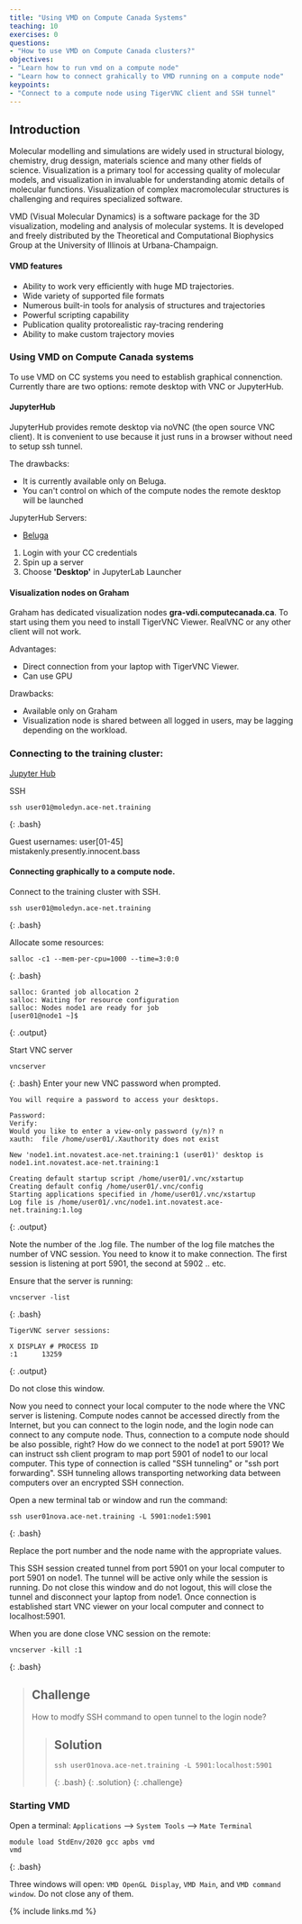 ```yaml
---
title: "Using VMD on Compute Canada Systems"
teaching: 10
exercises: 0
questions:
- "How to use VMD on Compute Canada clusters?"
objectives:
- "Learn how to run vmd on a compute node"   
- "Learn how to connect grahically to VMD running on a compute node"
keypoints:
- "Connect to a compute node using TigerVNC client and SSH tunnel"
---
```


## Introduction
Molecular modelling and simulations are widely used in structural biology, chemistry, drug dessign, materials science and many other fields of science. Visualization is a primary tool for accessing quality of molecular models, and visualization in invaluable for understanding atomic details of molecular functions. Visualization of complex macromolecular structures is challenging and requires specialized software.

VMD (Visual Molecular Dynamics) is a software package for the 3D visualization, modeling and analysis of molecular systems. It is developed and freely distributed by the Theoretical and Computational Biophysics Group at the University of Illinois at Urbana-Champaign.

#### VMD features
- Ability to work very efficiently with huge MD trajectories.
- Wide variety of supported file formats
- Numerous built-in tools for analysis of structures and trajectories
- Powerful scripting capability
- Publication quality protorealistic ray-tracing rendering
- Ability to make custom trajectory movies

### Using VMD on Compute Canada systems
To use VMD on CC systems you need to establish graphical connenction. Currently thare are two options: remote desktop with VNC or JupyterHub.

#### JupyterHub 
JupyterHub provides remote desktop via noVNC (the open source VNC client). It is convenient to use because it just runs in a browser without need to setup ssh tunnel. 

The drawbacks:
- It is currently available only on Beluga.
- You can't control on which of the compute nodes the remote desktop will be launched 

JupyterHub Servers:
- [Beluga](https://jupyterhub.beluga.calculcanada.ca/hub/login)

1. Login with your CC credentials
2. Spin up a server
3. Choose **'Desktop'** in JupyterLab Launcher

#### Visualization nodes on Graham
Graham has dedicated visualization nodes **gra-vdi.computecanada.ca**. To start using them you need to install TigerVNC Viewer. RealVNC or any other client will not work.  

Advantages:
- Direct connection from your laptop with TigerVNC Viewer.
- Can use GPU    

Drawbacks:
- Available only on Graham
- Visualization node is shared between all logged in users, may be lagging depending on the workload.

### Connecting to the training cluster:

[Jupyter Hub](http://jupyter.moledyn.ace-net.training)   

SSH
~~~
ssh user01@moledyn.ace-net.training
~~~
{: .bash}

Guest usernames: user[01-45]  
mistakenly.presently.innocent.bass


#### Connecting graphically to a compute node. 
Connect to the training cluster with SSH.  
~~~
ssh user01@moledyn.ace-net.training
~~~
{: .bash}

Allocate some resources:
~~~
salloc -c1 --mem-per-cpu=1000 --time=3:0:0
~~~
{: .bash}
~~~
salloc: Granted job allocation 2
salloc: Waiting for resource configuration
salloc: Nodes node1 are ready for job
[user01@node1 ~]$ 
~~~
{: .output}

Start VNC server
~~~
vncserver
~~~
{: .bash}
Enter your new VNC password when prompted. 
~~~
You will require a password to access your desktops.

Password:
Verify:
Would you like to enter a view-only password (y/n)? n
xauth:  file /home/user01/.Xauthority does not exist

New 'node1.int.novatest.ace-net.training:1 (user01)' desktop is node1.int.novatest.ace-net.training:1

Creating default startup script /home/user01/.vnc/xstartup
Creating default config /home/user01/.vnc/config
Starting applications specified in /home/user01/.vnc/xstartup
Log file is /home/user01/.vnc/node1.int.novatest.ace-net.training:1.log
~~~
{: .output}

Note the number of the .log file. The number of the log file matches the number of VNC session. You need to know it to make connection. The first session is listening at port  5901, the second at 5902 .. etc.

Ensure that the server is running:
~~~
vncserver -list
~~~
{: .bash}
~~~
TigerVNC server sessions:

X DISPLAY #	PROCESS ID
:1		13259
~~~
{: .output}

Do not close this window.

Now you need to connect your local computer to the node where the VNC server is listening. Compute nodes cannot be accessed directly from the Internet, but you can connect to the login node, and the login node can connect to any compute node. Thus, connection to a compute node should be also possible, right? How do we connect to the node1 at port 5901? We can instruct ssh client program to map port 5901 of node1 to our local computer. This type of connection is called "SSH tunneling" or "ssh port forwarding". SSH tunneling allows transporting networking data between computers over an encrypted SSH connection.

Open a new terminal tab or window and run the command:
~~~
ssh user01nova.ace-net.training -L 5901:node1:5901
~~~
{: .bash}

Replace the port number and the node name with the appropriate values.

This SSH session created tunnel from port 5901 on your local computer to  port 5901 on node1. The tunnel will be active only while the session is running. Do not close this window and do not logout, this will close the tunnel and disconnect your laptop from node1. Once connection is established start VNC viewer on your local computer and connect to localhost:5901.

When you are done close VNC session on the remote:
~~~
vncserver -kill :1
~~~
{: .bash}

>## Challenge
> How to modfy SSH command to open tunnel to the login node?
>> ## Solution
>> ~~~
>> ssh user01nova.ace-net.training -L 5901:localhost:5901
>> ~~~
>> {: .bash}
> {: .solution}
{: .challenge}

### Starting VMD
Open a terminal: 
`Applications` --> `System Tools` --> `Mate Terminal`
~~~
module load StdEnv/2020 gcc apbs vmd
vmd
~~~
{: .bash}

Three windows will open: `VMD OpenGL Display`, `VMD Main`, and `VMD command window`. Do not close any of them.

{% include links.md %}

